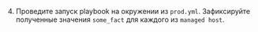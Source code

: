 4. Проведите запуск playbook на окружении из `prod.yml`. Зафиксируйте полученные значения `some_fact` для каждого из `managed host`.
